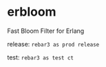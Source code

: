 # erbloom
Fast Bloom Filter for Erlang

release: 
`rebar3 as prod release`

test:
`rebar3 as test ct`


